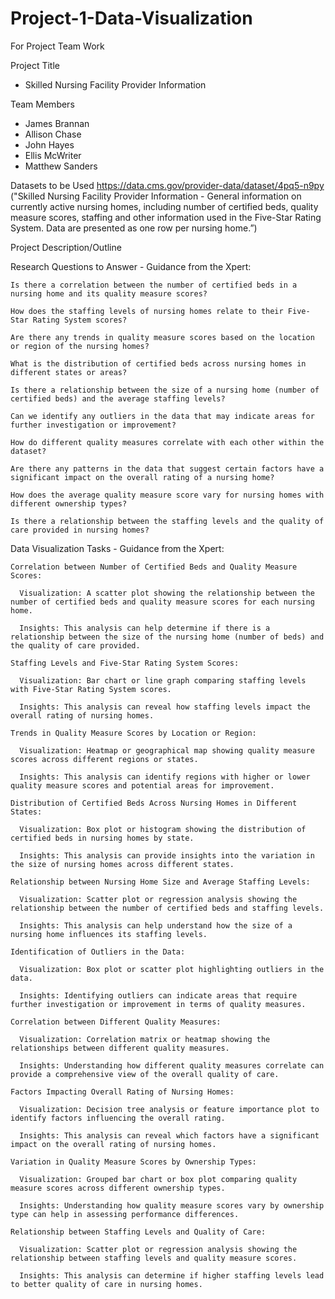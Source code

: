 # Project-1-Data-Visualization
For Project Team Work

Project Title
- Skilled Nursing Facility Provider Information

Team Members
- James Brannan
- Allison Chase
- John Hayes
- Ellis McWriter
- Matthew Sanders

Datasets to be Used
https://data.cms.gov/provider-data/dataset/4pq5-n9py ("Skilled Nursing Facility Provider Information - General information on currently active nursing homes, including number of certified beds, quality measure scores, staffing and other information used in the Five-Star Rating System. Data are presented as one row per nursing home.”)

Project Description/Outline

  Research Questions to Answer - Guidance from the Xpert:
  
    Is there a correlation between the number of certified beds in a nursing home and its quality measure scores?
    
    How does the staffing levels of nursing homes relate to their Five-Star Rating System scores?
    
    Are there any trends in quality measure scores based on the location or region of the nursing homes?
    
    What is the distribution of certified beds across nursing homes in different states or areas?
    
    Is there a relationship between the size of a nursing home (number of certified beds) and the average staffing levels?
    
    Can we identify any outliers in the data that may indicate areas for further investigation or improvement?
    
    How do different quality measures correlate with each other within the dataset?
    
    Are there any patterns in the data that suggest certain factors have a significant impact on the overall rating of a nursing home?
    
    How does the average quality measure score vary for nursing homes with different ownership types?
    
    Is there a relationship between the staffing levels and the quality of care provided in nursing homes?

  Data Visualization Tasks - Guidance from the Xpert:
  
    Correlation between Number of Certified Beds and Quality Measure Scores:
    
      Visualization: A scatter plot showing the relationship between the number of certified beds and quality measure scores for each nursing home.
      
      Insights: This analysis can help determine if there is a relationship between the size of the nursing home (number of beds) and the quality of care provided.
      
    Staffing Levels and Five-Star Rating System Scores:
    
      Visualization: Bar chart or line graph comparing staffing levels with Five-Star Rating System scores.
      
      Insights: This analysis can reveal how staffing levels impact the overall rating of nursing homes.
      
    Trends in Quality Measure Scores by Location or Region:
    
      Visualization: Heatmap or geographical map showing quality measure scores across different regions or states.
      
      Insights: This analysis can identify regions with higher or lower quality measure scores and potential areas for improvement.
      
    Distribution of Certified Beds Across Nursing Homes in Different States:
    
      Visualization: Box plot or histogram showing the distribution of certified beds in nursing homes by state.
      
      Insights: This analysis can provide insights into the variation in the size of nursing homes across different states.
      
    Relationship between Nursing Home Size and Average Staffing Levels:
    
      Visualization: Scatter plot or regression analysis showing the relationship between the number of certified beds and staffing levels.
      
      Insights: This analysis can help understand how the size of a nursing home influences its staffing levels.
      
    Identification of Outliers in the Data:
    
      Visualization: Box plot or scatter plot highlighting outliers in the data.
      
      Insights: Identifying outliers can indicate areas that require further investigation or improvement in terms of quality measures.
      
    Correlation between Different Quality Measures:
    
      Visualization: Correlation matrix or heatmap showing the relationships between different quality measures.
      
      Insights: Understanding how different quality measures correlate can provide a comprehensive view of the overall quality of care.
      
    Factors Impacting Overall Rating of Nursing Homes:
    
      Visualization: Decision tree analysis or feature importance plot to identify factors influencing the overall rating.
      
      Insights: This analysis can reveal which factors have a significant impact on the overall rating of nursing homes.
      
    Variation in Quality Measure Scores by Ownership Types:
    
      Visualization: Grouped bar chart or box plot comparing quality measure scores across different ownership types.
      
      Insights: Understanding how quality measure scores vary by ownership type can help in assessing performance differences.
      
    Relationship between Staffing Levels and Quality of Care:
    
      Visualization: Scatter plot or regression analysis showing the relationship between staffing levels and quality measure scores.
      
      Insights: This analysis can determine if higher staffing levels lead to better quality of care in nursing homes.

